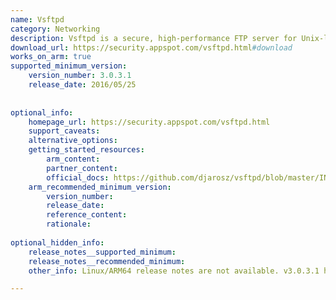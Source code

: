 ```yaml
---
name: Vsftpd
category: Networking
description: Vsftpd is a secure, high-performance FTP server for Unix-like systems, designed for reliability and strong security features.
download_url: https://security.appspot.com/vsftpd.html#download
works_on_arm: true
supported_minimum_version:
    version_number: 3.0.3.1
    release_date: 2016/05/25
 
 
optional_info:
    homepage_url: https://security.appspot.com/vsftpd.html
    support_caveats:
    alternative_options:
    getting_started_resources:
        arm_content:
        partner_content:
        official_docs: https://github.com/djarosz/vsftpd/blob/master/INSTALL
    arm_recommended_minimum_version:
        version_number:
        release_date:
        reference_content:
        rationale:
 
optional_hidden_info:
    release_notes__supported_minimum:
    release_notes__recommended_minimum:
    other_info: Linux/ARM64 release notes are not available. v3.0.3.1 has been successfully installed on the Neoverse N1.

---
```

